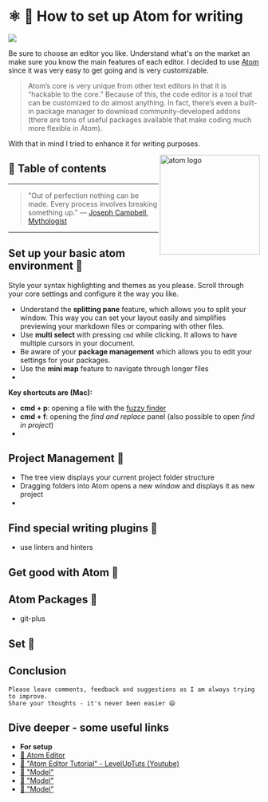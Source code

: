 # ⚛ 📝 How to set up Atom for writing

[<img src="https://images.unsplash.com/photo-1477346611705-65d1883cee1e?dpr=2&auto=format&fit=crop&w=767&h=512&q=80&cs=tinysrgb&crop=">](https://unsplash.com/photos/JgOeRuGD_Y4)

Be sure to choose an editor you like. Understand what's on the market an make sure you know the main features of each editor. I decided to use [Atom](https://atom.io/) since it was very easy to get going and is very customizable.
> Atom’s core is very unique from other text editors in that it is “hackable to the core.” Because of this, the code editor is a tool that can be customized to do almost anything. In fact, there’s even a built-in package manager to download community-developed addons (there are tons of useful packages available that make coding much more flexible in Atom).

With that in mind I tried to enhance it for writing purposes.


<img src="https://cdn-business.discourse.org/uploads/github_atom/optimized/3X/6/d/6d798ac61cf16288f5c67ac48ae170470af08b13_1_499x500.png" alt="atom logo" height="200" align="right">

## 📄 Table of contents


---

>"Out of perfection nothing can be made. Every process involves breaking something up."
― [Joseph Campbell, Mythologist](https://de.wikipedia.org/wiki/Joseph_Campbell)

---

## Set up your basic atom environment 🔻
Style your syntax highlighting and themes as you please. Scroll through your core settings and configure it the way you like.
- Understand the **splitting pane** feature, which allows you to split your window. This way you can set your layout easily and simplifies previewing your markdown files or comparing with other files.
- Use **multi select** with pressing `cmd` while clicking. It allows to have multiple cursors in your document.
- Be aware of your **package management** which allows you to edit your settings for your packages.
- Use the **mini map** feature to navigate through longer files
-

**Key shortcuts are (Mac):**
- **cmd + p**: opening a file with the [fuzzy finder](https://github.com/atom/fuzzy-finder)
- **cmd + f**: opening the *find and replace* panel (also possible to open *find in project*)
-


## Project Management 🔻

-  The tree view displays your current project folder structure
- Dragging folders into Atom opens a new window and displays it as new project
-


## Find special writing plugins 🔻

- use linters and hinters

## Get good with Atom 🔻
## Atom Packages 🔻
- git-plus




## Set 🔻



## Conclusion

```
Please leave comments, feedback and suggestions as I am always trying to improve.
Share your thoughts - it's never been easier 😄
```

## Dive deeper - some useful links
- **For setup**
- [🔀 Atom Editor](https://atom.io/)
- [🔀 "Atom Editor Tutorial" - LevelUpTuts (Youtube)](https://www.youtube.com/watch?v=EyG20hhON6E)
- [🔀 "Model"](hasfd)
- [🔀 "Model"](hasfd)
- [🔀 "Model"](hasfd)




<!-- Written by Daniel Deutsch (deudan1010@gmail.com) -->

